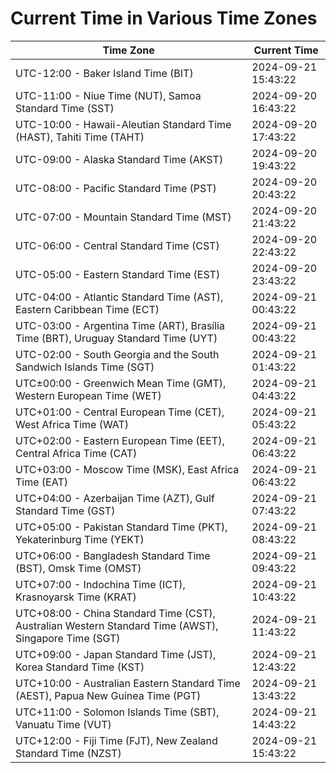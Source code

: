 # Current Time in Various Time Zones

| Time Zone | Current Time |
|-----------|--------------|
| UTC-12:00 - Baker Island Time (BIT) | 2024-09-21 15:43:22 |
| UTC-11:00 - Niue Time (NUT), Samoa Standard Time (SST) | 2024-09-20 16:43:22 |
| UTC-10:00 - Hawaii-Aleutian Standard Time (HAST), Tahiti Time (TAHT) | 2024-09-20 17:43:22 |
| UTC-09:00 - Alaska Standard Time (AKST) | 2024-09-20 19:43:22 |
| UTC-08:00 - Pacific Standard Time (PST) | 2024-09-20 20:43:22 |
| UTC-07:00 - Mountain Standard Time (MST) | 2024-09-20 21:43:22 |
| UTC-06:00 - Central Standard Time (CST) | 2024-09-20 22:43:22 |
| UTC-05:00 - Eastern Standard Time (EST) | 2024-09-20 23:43:22 |
| UTC-04:00 - Atlantic Standard Time (AST), Eastern Caribbean Time (ECT) | 2024-09-21 00:43:22 |
| UTC-03:00 - Argentina Time (ART), Brasília Time (BRT), Uruguay Standard Time (UYT) | 2024-09-21 00:43:22 |
| UTC-02:00 - South Georgia and the South Sandwich Islands Time (SGT) | 2024-09-21 01:43:22 |
| UTC±00:00 - Greenwich Mean Time (GMT), Western European Time (WET) | 2024-09-21 04:43:22 |
| UTC+01:00 - Central European Time (CET), West Africa Time (WAT) | 2024-09-21 05:43:22 |
| UTC+02:00 - Eastern European Time (EET), Central Africa Time (CAT) | 2024-09-21 06:43:22 |
| UTC+03:00 - Moscow Time (MSK), East Africa Time (EAT) | 2024-09-21 06:43:22 |
| UTC+04:00 - Azerbaijan Time (AZT), Gulf Standard Time (GST) | 2024-09-21 07:43:22 |
| UTC+05:00 - Pakistan Standard Time (PKT), Yekaterinburg Time (YEKT) | 2024-09-21 08:43:22 |
| UTC+06:00 - Bangladesh Standard Time (BST), Omsk Time (OMST) | 2024-09-21 09:43:22 |
| UTC+07:00 - Indochina Time (ICT), Krasnoyarsk Time (KRAT) | 2024-09-21 10:43:22 |
| UTC+08:00 - China Standard Time (CST), Australian Western Standard Time (AWST), Singapore Time (SGT) | 2024-09-21 11:43:22 |
| UTC+09:00 - Japan Standard Time (JST), Korea Standard Time (KST) | 2024-09-21 12:43:22 |
| UTC+10:00 - Australian Eastern Standard Time (AEST), Papua New Guinea Time (PGT) | 2024-09-21 13:43:22 |
| UTC+11:00 - Solomon Islands Time (SBT), Vanuatu Time (VUT) | 2024-09-21 14:43:22 |
| UTC+12:00 - Fiji Time (FJT), New Zealand Standard Time (NZST) | 2024-09-21 15:43:22 |
